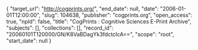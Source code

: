 {
  "target_url": "http://cogprints.org/", 
  "end_date": null, 
  "date": "2006-01-01T12:00:00", 
  "slug": 104638, 
  "publisher": "cogprints.org", 
  "open_access": true, 
  "npld": false, 
  "title": "CogPrints : Cognitive Sciences E-Print Archive", 
  "subjects": [], 
  "collections": [], 
  "record_id": "20060101T120000/GN/K8VaBDagYk3fdctcIcA==", 
  "scope": "root", 
  "start_date": null
}

